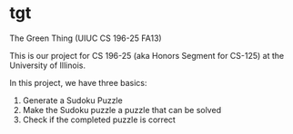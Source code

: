 tgt
===

The Green Thing (UIUC CS 196-25 FA13) 

This is our project for CS 196-25 (aka Honors Segment for CS-125) at the University of Illinois.

In this project, we have three basics:
1) Generate a Sudoku Puzzle
2) Make the Sudoku puzzle a puzzle that can be solved
3) Check if the completed puzzle is correct

